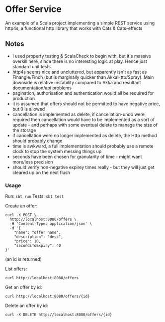 # Offer Service

An example of a Scala project implementing a simple REST service using http4s, a functional http library that works with Cats & Cats-effects

## Notes
- I used property testing & ScalaCheck to begin with, but it's massive overkill here, since there is no interesting logic at play. Hence just standard unit tests.
- http4s seems nice and uncluttered, but apparently isn't as fast as Finangle/Finch (but is marginally quicker than AkkaHttp/Spray). Main downside is relative instability compared to Akka and resultant documentation/api problems
- pagination, authorisation and authentication would all be required for production
- it is assumed that offers should not be permitted to have negative price, but 0 is allowed
- cancellation is implemented as delete, if cancellation-undo were required then cancellation would have to be implemented as a sort of update - and perhaps with some eventual delete to manage the size of the storage
- if cancellation were no longer implemented as delete, the Http method should probably change
- time is awkward, a full implementation should probably use a remote clock to stop the system messing things up
- seconds have been chosen for granularity of time - might want more/less precision
- should verify non-negative expirey times really - but they will just get cleared up on the next flush

### Usage

Run: `sbt run`
Tests: `sbt test`

Create an offer:

```
curl -X POST \
  http://localhost:8080/offers \
  -H 'Content-Type: application/json' \
  -d '{
    "name": "offer name",
    "description": "desc",
    "price": 10,
    "secondsToExpiry": 40
}'
```

(an id is returned)

List offers:

`curl http://localhost:8080/offers`

Get an offer by id:

`curl http://localhost:8080/offers/{id}`

Delete an offer by id:

`curl -X DELETE http://localhost:8080/offers/{id}`
